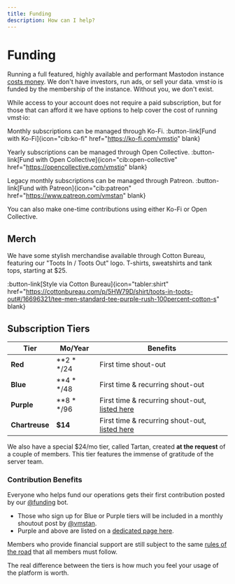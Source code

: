 ```yaml
---
title: Funding
description: How can I help?
---
```


# Funding

Running a full featured, highly available and performant Mastodon instance [costs money](/funding/costs). We don't have investors, run ads, or sell your data.
vmst·io is funded by the membership of the instance.
Without you, we don't exist.

While access to your account does not require a paid subscription, but for those that can afford it we have options to help cover the cost of running vmst·io:

Monthly subscriptions can be managed through Ko-Fi.
:button-link[Fund with Ko-Fi]{icon="cib:ko-fi" href="https://ko-fi.com/vmstio" blank}

Yearly subscriptions can be managed through Open Collective.
:button-link[Fund with Open Collective]{icon="cib:open-collective" href="https://opencollective.com/vmstio" blank}

Legacy monthly subscriptions can be managed through Patreon.
:button-link[Fund with Patreon]{icon="cib:patreon" href="https://www.patreon.com/vmstan" blank}

You can also make one-time contributions using either Ko-Fi or Open Collective.

## Merch

We have some stylish merchandise available through Cotton Bureau, featuring our "Toots In / Toots Out" logo.
T-shirts, sweatshirts and tank tops, starting at $25.

:button-link[Style via Cotton Bureau]{icon="tabler:shirt" href="https://cottonbureau.com/p/5HW79D/shirt/toots-in-toots-out#/16696321/tee-men-standard-tee-purple-rush-100percent-cotton-s" blank}

## Subscription Tiers

| **Tier**       | **Mo/Year**     | **Benefits** |
|----------------|-----------------|---|
| **Red**        | **$2**/$24      | First time shout-out |
| **Blue**       | **$4**/$48      | First time & recurring shout-out |
| **Purple**     | **$8**/$96      | First time & recurring shout-out, [listed here](/funding/purple) |
| **Chartreuse** | **$14**         | First time & recurring shout-out, [listed here](/funding/purple) |

We also have a special $24/mo tier, called Tartan, created **at the request** of a couple of members.
This tier features the immense of gratitude of the server team.

### Contribution Benefits

Everyone who helps fund our operations gets their first contribution posted by our [@funding](https://vmst.io/@funding) bot.

* Those who sign up for Blue or Purple tiers will be included in a monthly shoutout post by <a rel="me" href="https://vmst.io/@vmstan">@vmstan</a>.
* Purple and above are listed on a [dedicated page here](/funding/purple).

Members who provide financial support are still subject to the same [rules of the road](/rules) that all members must follow.

The real difference between the tiers is how much you feel your usage of the platform is worth.
